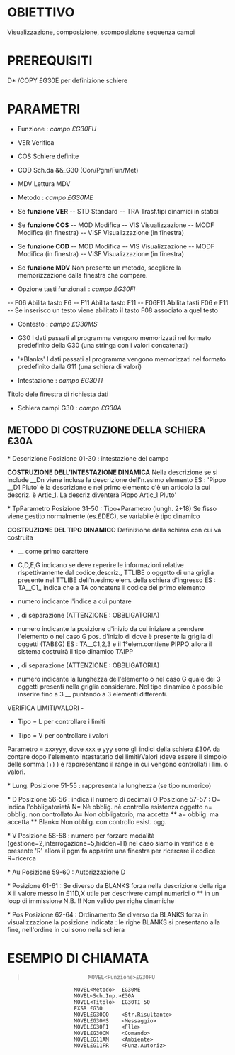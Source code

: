 # OBIETTIVO
Visualizzazione, composizione, scomposizione sequenza campi

# PREREQUISITI
 D\*   /COPY £G30E    per definizione schiere

# PARAMETRI
- Funzione :  _campo £G30FU_

- VER        Verifica
- COS       Schiere definite
- COD      Sch.da &&_G30 (Con/Pgm/Fun/Met)
- MDV       Lettura MDV


- Metodo :  _campo £G30ME_

- Se **funzione VER**
-- STD       Standard
-- TRA       Trasf.tipi dinamici in statici

- Se **funzione COS**
-- MOD Modifica
-- VIS Visualizzazione
-- MODF Modifica (in finestra)
-- VISF Visualizzazione (in finestra)

- Se **funzione COD**
-- MOD Modifica
-- VIS Visualizzazione
-- MODF Modifica (in finestra)
-- VISF Visualizzazione (in finestra)

- Se **funzione MDV**
 Non presente un metodo, scegliere la memorizzazione dalla finestra che compare.


- Opzione tasti funzionali :  _campo £G30FI_

-- F06  Abilita tasto F6
-- F11 Abilita tasto F11
-- F06F11 Abilita tasti F06 e F11
-- Se inserisco un testo viene abilitato il tasto F08 associato a quel testo


- Contesto :  _campo £G30MS_

-  G30        I dati passati al programma vengono memorizzati nel formato predefinito della G30 (una stringa con i valori concatenati)
-  '\*Blanks' I dati passati al programma vengono memorizzati nel formato predefinito dalla G11 (una schiera di valori)

- Intestazione :  _campo £G30TI_

Titolo dele finestra di richiesta dati

- Schiera campi G30 :  _campo £G30A_

## METODO DI COSTRUZIONE DELLA SCHIERA £30A

 \* Descrizione Posizione 01-30 :  intestazione del campo

**COSTRUZIONE DELL'INTESTAZIONE DINAMICA**
Nella descrizione se si include __Dn viene inclusa la descrizione dell'n.esimo elemento
ES : 'Pippo __D1 Pluto' è la descrizione e nel primo elemento c'è un articolo la cui descriz. è Artic_1.
La descriz.diventerà'Pippo Artic_1 Pluto'

 \* TpParametro Posizione 31-50  :  Tipo+Parametro (lungh. 2+18)
Se fisso viene gestito normalmente (es.£DEC), se variabile è tipo dinamico

**COSTRUZIONE DEL TIPO DINAMIC**O
Definizione della schiera con cui va costruita
- __ come primo carattere
- C,D,E,G indicano se deve reperire le informazioni relative rispettivamente dal codice,descriz., TTLIBE o
oggetto di una griglia presente nel TTLIBE dell'n.esimo elem. della schiera d'ingresso
ES :  TA__C1,, indica che a TA concatena il codice del primo elemento

- numero indicante l'indice a cui puntare
- , di separazione (ATTENZIONE : OBBLIGATORIA)
- numero indicante la posizione d'inizio da cui iniziare a prendere l'elemento o nel caso G pos. d'inizio di dove è presente
la griglia di oggetti (TAB£G)
ES :  TA__C1,2,3 e il 1°elem.contiene PIPPO allora il sistema costruirà il tipo dinamico TAIPP

- , di separazione (ATTENZIONE : OBBLIGATORIA)

- numero indicante la lunghezza dell'elemento o nel caso G quale dei 3 oggetti presenti nella
griglia considerare.
Nel tipo dinamico è possibile inserire fino a 3 __ puntando a 3 elementi differenti.

VERIFICA LIMITI/VALORI -

- Tipo = L per controllare i limiti

- Tipo = V per controllare i valori

Parametro = xxxyyy, dove xxx e yyy sono gli
indici della schiera £30A da contare dopo l'elemento intestatario dei limiti/Valori (deve essere il simpolo delle somma (+) )  e rappresentano il range in cui vengono controllati i lim. o valori.

 \* Lung. Posizione 51-55  :  rappresenta la lunghezza (se tipo numerico)

 \* D Posizione 56-56  :  indica il numero di decimali O Posizione 57-57  :  O= indica l'obbligatorietà
 N= Nè obblig. nè controllo esistenza oggetto
 n= obblig. non controllato
 A= Non obbligatorio, ma accetta \*\*
 a= obblig. ma accetta \*\*
 Blank= Non obblig. con controllo esist. ogg.

 \* V Posizione 58-58  :  numero per forzare modalità
  (gestione=2,interrogazione=5,hidden=H)
 nel caso siamo in verifica e è presente 'R' allora il pgm fa apparire una finestra per ricercare il codice R=ricerca

 \* Au Posizione 59-60  :  Autorizzazione D

 \* Posizione 61-61  :  Se diverso da BLANKS forza nella descrizione della riga X il valore messo in £11D,X
utile per descrivere campi numerici o \*\* in un loop di immissione
N.B. !! Non valido per righe dinamiche

 \* Pos Posizione 62-64  :  Ordinamento
Se diverso da BLANKS forza in visualizzazione la posizione indicata  :  le righe BLANKS si presentano alla fine,
nell'ordine in cui sono nella schiera


# ESEMPIO DI CHIAMATA
>                         MOVEL<Funzione>£G30FU
                         MOVEL<Metodo>  £G30ME
                         MOVEL<Sch.Inp.>£30A
                         MOVEL<Titolo>  £G30TI 50
                         EXSR £G30
                         MOVEL£G30CO    <Str.Risultante>
                         MOVEL£G30MS    <Messaggio>
                         MOVEL£G30FI    <Flle>
                         MOVEL£G30CM    <Comando>
                         MOVEL£G11AM    <Ambiente>
                         MOVEL£G11FR    <Funz.Autoriz>

